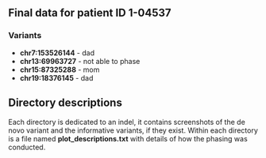 ## Final data for patient ID 1-04537

### Variants
- **chr7:153526144** - dad
- **chr13:69963727** - not able to phase
- **chr15:87325288** - mom
- **chr19:18376145** - dad

## Directory descriptions
Each directory is dedicated to an indel, it contains screenshots of the de novo variant and the informative variants, if they exist. Within each directory is a file named **plot_descriptions.txt** with details of how the phasing was conducted.
